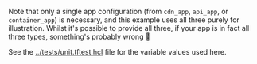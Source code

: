 Note that only a single app configuration (from `cdn_app`, `api_app`, or `container_app`) is necessary, and this example uses all three purely for illustration. Whilst it's possible to provide all three, if your app is in fact all three types, something's probably wrong 🥲

See the [../tests/unit.tftest.hcl](../../tests/unit.tftest.hcl) file for the variable values used here.
